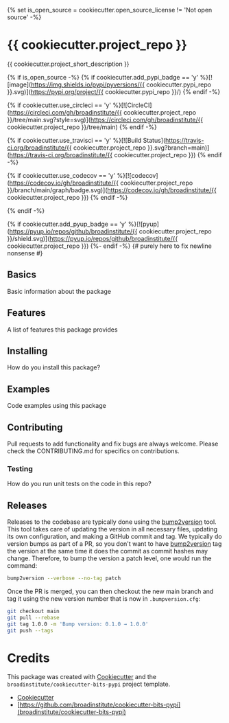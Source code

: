 {% set is_open_source = cookiecutter.open_source_license != 'Not open source' -%}
# {{ cookiecutter.project_repo }}

{{ cookiecutter.project_short_description }}

{% if is_open_source -%}
{% if cookiecutter.add_pypi_badge == 'y' %}[![image](https://img.shields.io/pypi/pyversions/{{ cookiecutter.pypi_repo }}.svg)](https://pypi.org/project/{{ cookiecutter.pypi_repo }}/)
{% endif -%}

{% if cookiecutter.use_circleci == 'y' %}[![CircleCI](https://circleci.com/gh/broadinstitute/{{ cookiecutter.project_repo }}/tree/main.svg?style=svg)](https://circleci.com/gh/broadinstitute/{{ cookiecutter.project_repo }}/tree/main)
{% endif -%}

{% if cookiecutter.use_travisci == 'y' %}[![Build Status](https://travis-ci.org/broadinstitute/{{ cookiecutter.project_repo }}.svg?branch=main)](https://travis-ci.org/broadinstitute/{{ cookiecutter.project_repo }})
{% endif -%}

{% if cookiecutter.use_codecov == 'y' %}[![codecov](https://codecov.io/gh/broadinstitute/{{ cookiecutter.project_repo }}/branch/main/graph/badge.svg)](https://codecov.io/gh/broadinstitute/{{ cookiecutter.project_repo }})
{% endif -%}

{% endif -%}

{% if cookiecutter.add_pyup_badge == 'y' %}[![pyup](https://pyup.io/repos/github/broadinstitute/{{ cookiecutter.project_repo }}/shield.svg)](https://pyup.io/repos/github/broadinstitute/{{ cookiecutter.project_repo }})
{%- endif -%}
{# purely here to fix newline nonsense #}
## Basics

Basic information about the package

## Features

A list of features this package provides

## Installing

How do you install this package?

## Examples

Code examples using this package

## Contributing

Pull requests to add functionality and fix bugs are always welcome.  Please check the CONTRIBUTING.md for specifics on contributions.

### Testing

How do you run unit tests on the code in this repo?

## Releases

Releases to the codebase are typically done using the [bump2version][2] tool.  This tool takes care of updating the version in all necessary files, updating its own configuration, and making a GitHub commit and tag.  We typically do version bumps as part of a PR, so you don't want to have [bump2version][2] tag the version at the same time it does the commit as commit hashes may change.  Therefore, to bump the version a patch level, one would run the command:

```sh
bump2version --verbose --no-tag patch
```

Once the PR is merged, you can then checkout the new main branch and tag it using the new version number that is now in `.bumpversion.cfg`:

```sh
git checkout main
git pull --rebase
git tag 1.0.0 -m 'Bump version: 0.1.0 → 1.0.0'
git push --tags
```

# Credits

This package was created with [Cookiecutter][3] and the `broadinstitute/cookiecutter-bits-pypi` project template.

* [Cookiecutter][3]
* [https://github.com/broadinstitute/cookiecutter-bits-pypi](broadinstitute/cookiecutter-bits-pypi)

[1]: https://www.python.org/ "Python"
[2]: https://pypi.org/project/bump2version/ "bump2version"
[3]: https://cookiecutter.readthedocs.io/en/latest/index.html "Cookiecutter"
